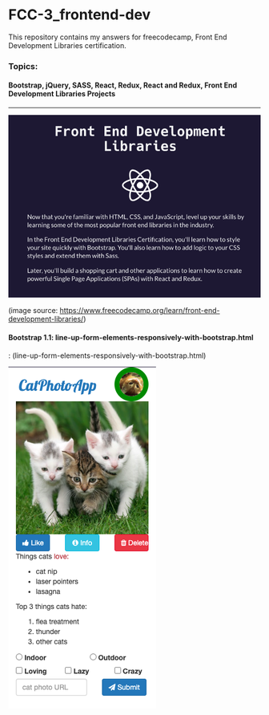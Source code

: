 # FCC-3_frontend-dev
This repository contains my answers for freecodecamp, Front End Development Libraries certification.
### Topics:
#### Bootstrap, jQuery, SASS, React, Redux, React and Redux, Front End Development Libraries Projects


*** 
![](images/ss1.png)

(image source: https://www.freecodecamp.org/learn/front-end-development-libraries/)

#### Bootstrap 1.1: line-up-form-elements-responsively-with-bootstrap.html

: (line-up-form-elements-responsively-with-bootstrap.html)

![](images/line-up-form-elements-responsively-with-bootstrap.html.png)
